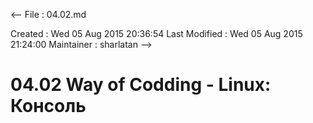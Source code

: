 <--
File          : 04.02.md

Created       : Wed 05 Aug 2015 20:36:54
Last Modified : Wed 05 Aug 2015 21:24:00
Maintainer    : sharlatan
-->

# 04.02 Way of Codding - Linux: Консоль #
